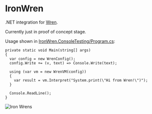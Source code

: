IronWren
========

.NET integration for [Wren](https://github.com/munificent/wren).

Currently just in proof of concept stage.

Usage shown in [IronWren.ConsoleTesting/Program.cs](https://github.com/Banane9/IronWren/blob/master/IronWren.ConsoleTesting/Program.cs):

``` CSharp
private static void Main(string[] args)
{
  var config = new WrenConfig();
  config.Write += (v, text) => Console.Write(text);
  
  using (var vm = new WrenVM(config))
  {
    var result = vm.Interpret("System.print(\"Hi from Wren!\")");
  }
  
  Console.ReadLine();
}
```

![Iron Wrens](http://www.gardens2you.co.uk/4579-thickbox_default/cast-iron-hanging-heart-garden-bird-feeder-wren-bird-ornament-set.jpg)

